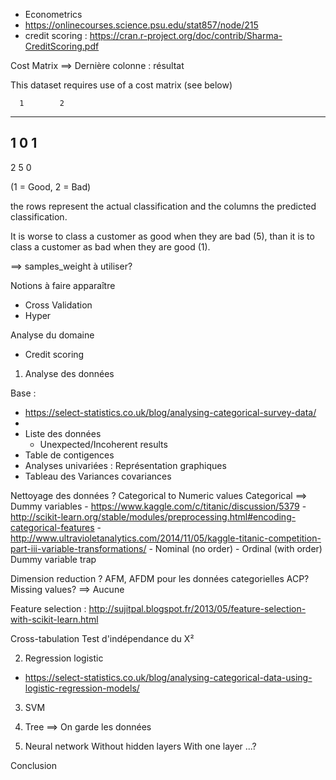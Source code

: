 - Econometrics
- https://onlinecourses.science.psu.edu/stat857/node/215
- credit scoring : https://cran.r-project.org/doc/contrib/Sharma-CreditScoring.pdf

Cost Matrix ==> Dernière colonne : résultat

This dataset requires use of a cost matrix (see below)


      1        2
----------------------------
  1   0        1
-----------------------
  2   5        0

(1 = Good,  2 = Bad)

the rows represent the actual classification and the columns
the predicted classification.

It is worse to class a customer as good when they are bad (5), 
than it is to class a customer as bad when they are good (1).

==> samples_weight à utiliser?

Notions à faire apparaître
 - Cross Validation
 - Hyper


Analyse du domaine
 - Credit scoring

1. Analyse des données

Base : 
 - https://select-statistics.co.uk/blog/analysing-categorical-survey-data/
 - 
 - Liste des données
   - Unexpected/Incoherent results
 - Table de contigences
 - Analyses univariées : Représentation graphiques
 - Tableau des Variances covariances

 
Nettoyage des données ?
	Categorical to Numeric values
	  Categorical ==> Dummy variables 
	   - https://www.kaggle.com/c/titanic/discussion/5379
	   - http://scikit-learn.org/stable/modules/preprocessing.html#encoding-categorical-features
	   - http://www.ultravioletanalytics.com/2014/11/05/kaggle-titanic-competition-part-iii-variable-transformations/
	    - Nominal (no order)
	    - Ordinal (with order)
	    Dummy variable trap

Dimension reduction ?
  AFM, AFDM pour les données categorielles
ACP?
Missing values? ==> Aucune

Feature selection : http://sujitpal.blogspot.fr/2013/05/feature-selection-with-scikit-learn.html

Cross-tabulation
Test d'indépendance du X²

2. Regression logistic
 - https://select-statistics.co.uk/blog/analysing-categorical-data-using-logistic-regression-models/

3. SVM

4. Tree
 ==> On garde les données
5. Neural network
  Without hidden layers
  With one layer
  ...?

Conclusion